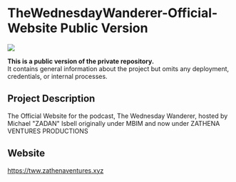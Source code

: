 # TheWednesdayWanderer-Official-Website Public Version

![](https://avatars.githubusercontent.com/u/125342283?s=400&v=4)

**This is a public version of the private repository.**  
It contains general information about the project but omits any deployment, credentials, or internal processes.

## Project Description
The Official Website for the podcast, The Wednesday Wanderer, hosted by Michael "ZADAN" Isbell originally under MBIM and now under ZATHENA VENTURES PRODUCTIONS

## Website
https://tww.zathenaventures.xyz


